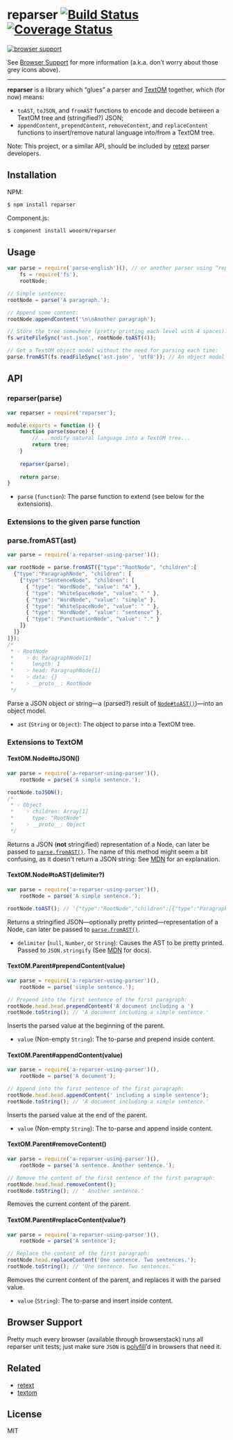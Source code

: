 # reparser [![Build Status](https://travis-ci.org/wooorm/reparser.svg?branch=master)](https://travis-ci.org/wooorm/reparser) [![Coverage Status](https://img.shields.io/coveralls/wooorm/reparser.svg)](https://coveralls.io/r/wooorm/reparser?branch=master)

[![browser support](https://ci.testling.com/wooorm/reparser.png) ](https://ci.testling.com/wooorm/reparser)

See [Browser Support](#browser-support) for more information (a.k.a. don’t worry about those grey icons above).

---

**reparser** is a library which “glues” a parser and [TextOM](https://github.com/wooorm/textom/ "TextOM") together, which (for now) means:

- `toAST`, `toJSON`, and `fromAST` functions to encode and decode between a TextOM tree and (stringified?) JSON;
- `appendContent`, `prependContent`, `removeContent`, and `replaceContent` functions to insert/remove natural language  into/from a TextOM tree.

Note: This project, or a similar API, should be included by [retext](https://github.com/wooorm/retext "Retext") parser developers.

## Installation

NPM:
```sh
$ npm install reparser
```

Component.js:
```sh
$ component install wooorm/reparser
```

## Usage

```js
var parse = require('parse-english')(), // or another parser using “reparser”
    fs = require('fs'),
    rootNode;

// Simple sentence:
rootNode = parse('A paragraph.');

// Append some content:
rootNode.appendContent('\n\nAnother paragraph');

// Store the tree somewhere (pretty printing each level with 4 spaces):
fs.writeFileSync('ast.json', rootNode.toAST(4));

// Get a TextOM object model without the need for parsing each time:
parse.fromAST(fs.readFileSync('ast.json', 'utf8')); // An object model
```

## API

### reparser(parse)

```js
var reparser = require('reparser');

module.exports = function () {
    function parse(source) {
        // ...modify natural language into a TextOM tree...
        return tree;
    }
    
    reparser(parse);
    
    return parse;
}
```

- `parse` (`function`): The parse function to extend (see below for the extensions).

### Extensions to the given parse function

### parse.fromAST(ast)

```js
var parse = require('a-reparser-using-parser')();

var rootNode = parse.fromAST({"type":"RootNode", "children":[
  {"type":"ParagraphNode", "children": [
    {"type":"SentenceNode", "children": [
      { "type": "WordNode", "value": "A" },
      { "type": "WhiteSpaceNode", "value": " " },
      { "type": "WordNode", "value": "simple" },
      { "type": "WhiteSpaceNode", "value": " " },
      { "type": "WordNode", "value": "sentence" },
      { "type": "PunctuationNode", "value": "." }
    ]}
  ]}
]});
/*
 * ˅ RootNode
 *    ˃ 0: ParagraphNode[1]
 *      length: 1
 *    ˃ head: ParagraphNode[1]
 *    ˃ data: {}
 *    ˃ __proto__: RootNode
 */
```

Parse a JSON object or string—a (parsed?) result of [`Node#toAST()`](#textomnodetoastdelimiter))—into an object model.

- `ast` (`String` or `Object`): The object to parse into a TextOM tree.

### Extensions to TextOM

#### TextOM.Node#toJSON()

```js
var parse = require('a-reparser-using-parser')(),
    rootNode = parse('A simple sentence.');

rootNode.toJSON();
/*
 * ˅ Object
 *    ˃ children: Array[1]
 *      type: "RootNode"
 *    ˃ __proto__: Object
 */
```

Returns a JSON (**not** stringified) representation of a Node, can later be passed to [`parse.fromAST()`](#parsefromastast).
The name of this method might seem a bit confusing, as it doesn't return a JSON string: See [MDN](https://developer.mozilla.org/en-US/docs/Web/JavaScript/Reference/Global_Objects/JSON/stringify#toJSON_behavior) for an explanation.

#### TextOM.Node#toAST(delimiter?)

```js
var parse = require('a-reparser-using-parser')(),
    rootNode = parse('A simple sentence.');

rootNode.toAST(); // '{"type":"RootNode","children":[{"type":"ParagraphNode","children":[{"type":"SentenceNode","children":[{"type":"WordNode","value":"A"},{"type":"WhiteSpaceNode","value":" "},{"type":"WordNode","value":"simple"},{"type":"WhiteSpaceNode","value":" "},{"type":"WordNode","value":"sentence"},{"type":"PunctuationNode","value":"."}]}]}]}'
```

Returns a stringified JSON—optionally pretty printed—representation of a Node, can later be passed to [`parse.fromAST()`](#parsefromastast).

- `delimiter` (`null`, `Number`, or `String`): Causes the AST to be pretty printed. Passed to `JSON.stringify` (See [MDN](https://developer.mozilla.org/en-US/docs/Web/JavaScript/Reference/Global_Objects/JSON/stringify#space_argument) for docs).

#### TextOM.Parent#prependContent(value)

```js
var parse = require('a-reparser-using-parser')(),
    rootNode = parse('simple sentence.');

// Prepend into the first sentence of the first paragraph:
rootNode.head.head.prependContent('A document including a ')
rootNode.toString(); // 'A document including a simple sentence.'
```

Inserts the parsed value at the beginning of the parent.

- `value` (Non-empty `String`): The to-parse and prepend inside content.

#### TextOM.Parent#appendContent(value)

```js
var parse = require('a-reparser-using-parser')(),
    rootNode = parse('A document');

// Append into the first sentence of the first paragraph:
rootNode.head.head.appendContent(' including a simple sentence');
rootNode.toString(); // 'A document including a simple sentence.'
```

Inserts the parsed value at the end of the parent.

- `value` (Non-empty `String`): The to-parse and append inside content.

#### TextOM.Parent#removeContent()

```js
var parse = require('a-reparser-using-parser')(),
    rootNode = parse('A sentence. Another sentence.');

// Remove the content of the first sentence of the first paragraph:
rootNode.head.head.removeContent();
rootNode.toString(); // ' Another sentence.'
```

Removes the current content of the parent.

#### TextOM.Parent#replaceContent(value?)

```js
var parse = require('a-reparser-using-parser')(),
    rootNode = parse('A sentence');

// Replace the content of the first paragraph:
rootNode.head.replaceContent('One sentence. Two sentences.');
rootNode.toString(); // 'One sentence. Two sentences.'
```

Removes the current content of the parent, and replaces it with the parsed value.

- `value` (`String`): The to-parse and insert inside content.

## Browser Support
Pretty much every browser (available through browserstack) runs all reparser unit tests; just make sure `JSON` is [polyfill](https://github.com/douglascrockford/JSON-js)’d in browsers that need it.

## Related

  * [retext](https://github.com/wooorm/retext "Retext")
  * [textom](https://github.com/wooorm/textom "TextOM")

## License

  MIT
